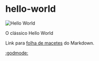 # hello-world

![Hello World](https://raw.githubusercontent.com/thekaway404/hello-world/edi%C3%A7oes-no-readme/Capturar.PNG)

O clássico Hello World

Link para [folha de macetes](https://github.com/adam-p/markdown-here/wiki/Markdown-Cheatsheet) do Markdown.

[:godmode:](https://gist.github.com/rxaviers/7360908)
